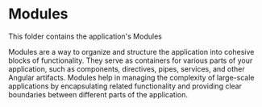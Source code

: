 # Modules

This folder contains the application's Modules

Modules are a way to organize and structure the application into cohesive blocks of functionality.
They serve as containers for various parts of your application, such as components, directives, pipes, services, and other Angular artifacts. Modules help in managing the complexity of large-scale applications by encapsulating related functionality and providing clear boundaries between different parts of the application.
